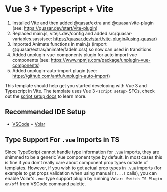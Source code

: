 # Vue 3 + Typescript + Vite
1) Installed Vite and then added @qasar/extra and @quasar/vite-plugin (see: https://quasar.dev/start/vite-plugin)
2) Replaced main.js, vitejs.dev/config  and added src/quasar-variables.sass(see: https://quasar.dev/start/vite-plugin#using-quasar)
3) Imported Animate functions in main.js (import @quasar/extras/animate/fadeIn.css) so now can used in transitions
4) Added unplugin-vue-components plugin for auto import vue components (see: https://www.npmjs.com/package/unplugin-vue-components)
5) Added unplugin-auto-import plugin (see: https://github.com/antfu/unplugin-auto-import)


This template should help get you started developing with Vue 3 and Typescript in Vite. The template uses Vue 3 `<script setup>` SFCs, check out the [script setup docs](https://v3.vuejs.org/api/sfc-script-setup.html#sfc-script-setup) to learn more.

## Recommended IDE Setup

- [VSCode](https://code.visualstudio.com/) + [Volar](https://marketplace.visualstudio.com/items?itemName=johnsoncodehk.volar)

## Type Support For `.vue` Imports in TS

Since TypeScript cannot handle type information for `.vue` imports, they are shimmed to be a generic Vue component type by default. In most cases this is fine if you don't really care about component prop types outside of templates. However, if you wish to get actual prop types in `.vue` imports (for example to get props validation when using manual `h(...)` calls), you can enable Volar's `.vue` type support plugin by running `Volar: Switch TS Plugin on/off` from VSCode command palette.
